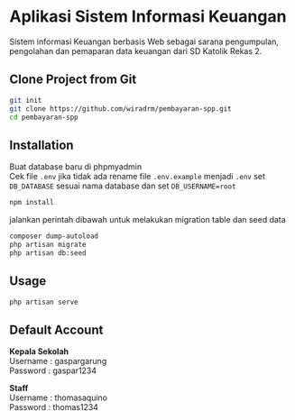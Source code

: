 # Aplikasi Sistem Informasi Keuangan

Sistem informasi Keuangan berbasis Web sebagai sarana pengumpulan, pengolahan dan pemaparan data keuangan dari SD Katolik Rekas 2.

## Clone Project from Git

```bash
git init
git clone https://github.com/wiradrm/pembayaran-spp.git
cd pembayaran-spp
```

## Installation
Buat database baru di phpmyadmin <br>Cek file `.env` jika tidak ada rename file `.env.example` menjadi `.env` set `DB_DATABASE` sesuai nama database dan set `DB_USERNAME=root`

```bash
npm install
```
jalankan perintah dibawah untuk melakukan migration table dan seed data
```bash
composer dump-autoload
php artisan migrate
php artisan db:seed
```

## Usage
```bash
php artisan serve
```

## Default Account

<b>Kepala Sekolah</b> <br>
Username : gaspargarung <br>
Password : gaspar1234

<b>Staff</b> <br>
Username : thomasaquino <br>
Password : thomas1234
